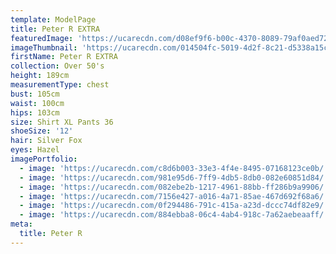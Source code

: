 ```yaml
---
template: ModelPage
title: Peter R EXTRA
featuredImage: 'https://ucarecdn.com/d08ef9f6-b00c-4370-8089-79af0aed72d1/'
imageThumbnail: 'https://ucarecdn.com/014504fc-5019-4d2f-8c21-d5338a15c5f7/'
firstName: Peter R EXTRA
collection: Over 50's
height: 189cm
measurementType: chest
bust: 105cm
waist: 100cm
hips: 103cm
size: Shirt XL Pants 36
shoeSize: '12'
hair: Silver Fox
eyes: Hazel
imagePortfolio:
  - image: 'https://ucarecdn.com/c8d6b003-33e3-4f4e-8495-07168123ce0b/'
  - image: 'https://ucarecdn.com/981e95d6-7ff9-4db5-8db0-082e60851d84/'
  - image: 'https://ucarecdn.com/082ebe2b-1217-4961-88bb-ff286b9a9906/'
  - image: 'https://ucarecdn.com/7156e427-a016-4a71-85ae-467d692f68a6/'
  - image: 'https://ucarecdn.com/0f294486-791c-415a-a23d-dccc74df82e9/'
  - image: 'https://ucarecdn.com/884ebba8-06c4-4ab4-918c-7a62aebeaaff/'
meta:
  title: Peter R
---
```


